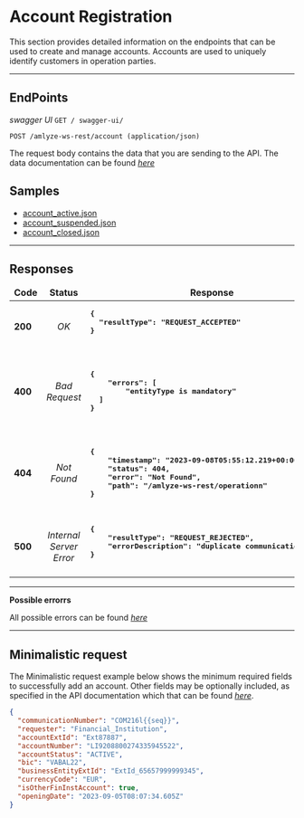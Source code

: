 # Account Registration

This section provides detailed information on the endpoints that can be used to create and manage accounts. Accounts are used to uniquely identify customers in operation parties.


----

## EndPoints

*swagger UI*  `GET / swagger-ui/`

`POST /amlyze-ws-rest/account (application/json)`

The request body contains the data that you are sending to the API. The data documentation can be found [*here*](fields.md)

## Samples

* [account_active.json](samples/account_active.json)
* [account_suspended.json](samples/account_suspended.json)
* [account_closed.json](samples/account_closed.json)

---

## Responses

<table>
		<thead>
			<tr>
				<td style="text-align:center"><b>Code<b></td>
				<td style="text-align:center"><b>Status<b></td>
				<td style="text-align:center"><b>Response<b></td>
			</tr>
		</thead>
		<tbody>
			<tr>
				<td><b>200<b></td>
				<td style="text-align:center"><i>OK<i></td>
				<td>
					<pre><b>{
  "resultType": "REQUEST_ACCEPTED"
}
				</td>
			</tr>
			<tr>
				<td><b>400<b></td>
				<td style="text-align:center"><i>Bad Request<i></td>
				<td> <pre><b>
{
    "errors": [
        "entityType is mandatory"
  ]
}
				</td>
			</tr>
            <tr>
				<td><b>404<b></td>
				<td style="text-align:center"><i>Not Found<i></td>
				<td> <pre><b>
{
    "timestamp": "2023-09-08T05:55:12.219+00:00",
    "status": 404,
    "error": "Not Found",
    "path": "/amlyze-ws-rest/operationn"
}
				</td>
			</tr>
			<tr>
				<td><b>500<b></td>
				<td style="text-align:center"><i>Internal Server Error<i></td>
				<td> <pre><b>{
    "resultType": "REQUEST_REJECTED",
    "errorDescription": "duplicate communicationNumber"
}
				</td>
			</tr>
		</tbody>
</table>

----
**Possible errorrs**

All possible errors can be found [*here*](acc_possible_errors.md)  


----

## Minimalistic request

The Minimalistic request example below shows the minimum required fields to successfully add an account. Other fields may be optionally included, as specified in the API documentation which that can be found [*here*](fields.md).

```json
{
  "communicationNumber": "COM216l{{seq}}",
  "requester": "Financial_Institution",
  "accountExtId": "Ext87887",
  "accountNumber": "LI9208800274335945522",
  "accountStatus": "ACTIVE",
  "bic": "VABAL22",
  "businessEntityExtId": "ExtId_65657999999345",
  "currencyCode": "EUR",
  "isOtherFinInstAccount": true,
  "openingDate": "2023-09-05T08:07:34.605Z"
}
```


